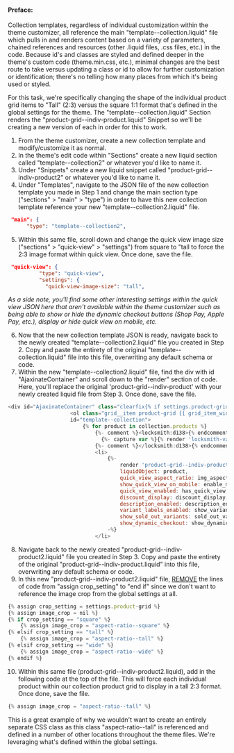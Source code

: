 #### Preface:

Collection templates, regardless of individual customization within the theme customizer, all reference the main "template--collection.liquid" file which pulls in and renders content based on a variety of parameters, chained references and resources (other .liquid files, .css files, etc.) in the code. Because id's and classes are styled and defined deeper in the theme's custom code (theme.min.css, etc.), minimal changes are the best route to take versus updating a class or id to allow for further customization or identification; there's no telling how many places from which it's being used or styled.

For this task, we're specifically changing the shape of the individual product grid items to "Tall" (2:3) versus the square 1:1 format that's defined in the global settings for the theme. The "template--collection.liquid" Section renders the "product-grid--indiv-product.liquid" Snippet so we'll be creating a new version of each in order for this to work.

1. From the theme customizer, create a new collection template and modify/customize it as normal.
2. In the theme's edit code within "Sections" create a new liquid section called "template--collection2" or whatever you'd like to name it. 
3. Under "Snippets" create a new liquid snippet called "product-grid--indiv-product2" or whatever you'd like to name it. 
4. Under "Templates", navigate to the JSON file of the new collection template you made in Step 1 and change the main section type ("sections" > "main" > "type") in order to have this new collection template reference your new "template--collection2.liquid" file.
```JSON
 "main": {
      "type": "template--collection2",
```
 5. Within this same file, scroll down and change the quick view image size ("sections" > "quick-view" > "settings") from square to "tall to force the 2:3 image format within quick view. Once done, save the file.
```JSON
 "quick-view": {
          "type": "quick-view",
          "settings": {
            "quick-view-image-size": "tall",
```
<em>As a side note, you'll find some other interesting settings within the quick view JSON here that aren't available within the theme customizer such as being able to show or hide the dynamic checkout buttons (Shop Pay, Apple Pay, etc.), display or hide quick view on mobile, etc.</em>

 6. Now that the new collection template JSON is ready, navigate back to the newly created "template--collection2.liquid" file you created in Step 2. Copy and paste the entirety of the original "template--collection.liquid" file into this file, overwriting any default schema or code.
 7. Within the new "template--collection2.liquid" file, find the div with id "AjaxinateContainer" and scroll down to the "render" section of code. Here, you'll replace the original 'product-grid--indiv-product' with your newly created liquid file from Step 3. Once done, save the file.
```js
<div id="AjaxinateContainer" class="clearfix{% if settings.product-grid != 'natural' %} has-aspect-ratio{% else %} natural-images{% endif %}">
                    <ol class="grid__item product-grid {{ grid_item_width }} indiv-product-wrapper collection-image-anim {{ olclasses }}" data-grid-id="{{section.id}}"
                    id="template--collection">
                        {% for product in collection.products %}
                            {%- comment %}<locksmith:d138>{% endcomment -%}
                              {%- capture var %}{% render 'locksmith-variables', scope: 'subject', subject: product, subject_parent: collection, variable: 'transparent' %}{% endcapture %}{% if var == "true" %}{% else %}{% continue %}{% endif -%}
                            {%- comment %}</locksmith:d138>{% endcomment -%}
                            <li>
                                {%-
                                    render 'product-grid--indiv-product2',
                                    liquidObject: product,
                                    quick_view_aspect_ratio: img_aspect_ratio,
                                    show_quick_view_on_mobile: enable_mobile_quick_view,
                                    quick_view_enabled: has_quick_view,
                                    discount_display: discount_display,
                                    description_enabled: description_enabled,
                                    variant_labels_enabled: show_variant_labels,
                                    show_sold_out_variants: sold_out_variants_enabled,
                                    show_dynamic_checkout: show_dynamic_checkout
                                -%}
                            </li>
```
8. Navigate back to the newly created "product-grid--indiv-product2.liquid" file you created in Step 3. Copy and paste the entirety of the original "product-grid--indiv-product.liquid"  into this file, overwriting any default schema or code.
9. In this new "product-grid--indiv-product2.liquid" file, <u>REMOVE</u> the lines of code from "assign crop_setting" to "end if" since we don't want to reference the image crop from the global settings at all.
```js
{% assign crop_setting = settings.product-grid %}
{% assign image_crop = nil %}
{% if crop_setting == "square" %}
    {% assign image_crop = "aspect-ratio--square" %}
{% elsif crop_setting == "tall" %}
    {% assign image_crop = "aspect-ratio--tall" %}
{% elsif crop_setting == "wide" %}
    {% assign image_crop = "aspect-ratio--wide" %}
{% endif %}
``` 
10. Within this same file (product-grid--indiv-product2.liquid), add in the following code at the top of the file. This will force each individual product within our collection product grid to display in a tall 2:3 format. Once done, save the file.
```js
{% assign image_crop = "aspect-ratio--tall" %}
```
This is a great example of why we wouldn't want to create an entirely separate CSS class as this class "aspect-ratio--tall" is referenced and defined in a number of other locations throughout the theme files. We're leveraging what's defined within the global settings.
